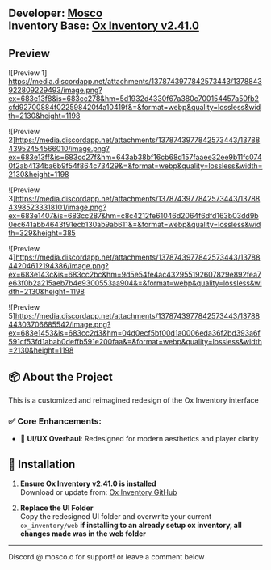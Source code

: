 **Developer:** [Mosco](https://github.com/moscofivem)  
**Inventory Base:** [Ox Inventory v2.41.0](https://github.com/overextended/ox_inventory)  
---

## Preview 
![Preview 1] https://media.discordapp.net/attachments/1378743977842573443/1378843922809229493/image.png?ex=683e13f8&is=683cc278&hm=5d1932d4330f67a380c700154457a50fb2cfd92700884f022598420f4a10419f&=&format=webp&quality=lossless&width=2130&height=1198

![Preview 2]https://media.discordapp.net/attachments/1378743977842573443/1378843952454566010/image.png?ex=683e13ff&is=683cc27f&hm=643ab38bf16cb68d157faaee32ee9b11fc0740f2ab4134ba6b9f54f864c73429&=&format=webp&quality=lossless&width=2130&height=1198

![Preview 3]https://media.discordapp.net/attachments/1378743977842573443/1378843985233318101/image.png?ex=683e1407&is=683cc287&hm=c8c4212fe61046d2064f6dfd163b03dd9b0ec641abb4643f91ecb130ab9ab611&=&format=webp&quality=lossless&width=329&height=385

![Preview 4]https://media.discordapp.net/attachments/1378743977842573443/1378844204612194386/image.png?ex=683e143c&is=683cc2bc&hm=9d5e54fe4ac432955192607829e892fea7e63f0b2a215aeb7b4e9300553aa904&=&format=webp&quality=lossless&width=2130&height=1198

![Preview 5]https://media.discordapp.net/attachments/1378743977842573443/1378844303706685542/image.png?ex=683e1453&is=683cc2d3&hm=04d0ecf5bf00d1a0006eda36f2bd393a6f591cf53fd1abab0deffb591e200faa&=&format=webp&quality=lossless&width=2130&height=1198


## :package: About the Project

This is a customized and reimagined redesign of the Ox Inventory interface 

### :white_check_mark: Core Enhancements:
- :art: **UI/UX Overhaul**: Redesigned for modern aesthetics and player clarity


## :wrench: Installation

1. **Ensure Ox Inventory v2.41.0 is installed**  
   Download or update from: [Ox Inventory GitHub](https://github.com/overextended/ox_inventory)

2. **Replace the UI Folder**  
   Copy the redesigned UI folder and overwrite your current `ox_inventory/web`  **if installing to an already setup ox inventory, all changes made was in the web folder**
---

Discord @ mosco.o for support! or leave a comment below
